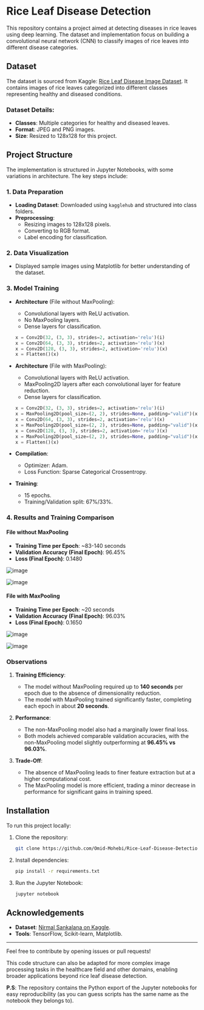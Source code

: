 # Rice Leaf Disease Detection

This repository contains a project aimed at detecting diseases in rice leaves using deep learning. The dataset and implementation focus on building a convolutional neural network (CNN) to classify images of rice leaves into different disease categories.

## Dataset

The dataset is sourced from Kaggle: [Rice Leaf Disease Image Dataset](https://www.kaggle.com/datasets/nirmalsankalana/rice-leaf-disease-image). It contains images of rice leaves categorized into different classes representing healthy and diseased conditions.

### Dataset Details:

- **Classes**: Multiple categories for healthy and diseased leaves.
- **Format**: JPEG and PNG images.
- **Size**: Resized to 128x128 for this project.

## Project Structure

The implementation is structured in Jupyter Notebooks, with some variations in architecture. The key steps include:

### 1. Data Preparation

- **Loading Dataset**: Downloaded using `kagglehub` and structured into class folders.
- **Preprocessing**:
  - Resizing images to 128x128 pixels.
  - Converting to RGB format.
  - Label encoding for classification.

### 2. Data Visualization

- Displayed sample images using Matplotlib for better understanding of the dataset.

### 3. Model Training

- **Architecture** (File without MaxPooling):
  - Convolutional layers with ReLU activation.
  - No MaxPooling layers.
  - Dense layers for classification.

  ```python
  x = Conv2D(32, (3, 3), strides=2, activation='relu')(i)
  x = Conv2D(64, (3, 3), strides=2, activation='relu')(x)
  x = Conv2D(128, (3, 3), strides=2, activation='relu')(x)
  x = Flatten()(x)
  ```
  
- **Architecture** (File with MaxPooling):
  - Convolutional layers with ReLU activation.
  - MaxPooling2D layers after each convolutional layer for feature reduction.
  - Dense layers for classification.

  ```python
  x = Conv2D(32, (3, 3), strides=2, activation='relu')(i)
  x = MaxPooling2D(pool_size=(2, 2), strides=None, padding="valid")(x)
  x = Conv2D(64, (3, 3), strides=2, activation='relu')(x)
  x = MaxPooling2D(pool_size=(2, 2), strides=None, padding="valid")(x)
  x = Conv2D(128, (3, 3), strides=2, activation='relu')(x)
  x = MaxPooling2D(pool_size=(2, 2), strides=None, padding="valid")(x)
  x = Flatten()(x)
  ```

- **Compilation**:
  - Optimizer: Adam.
  - Loss Function: Sparse Categorical Crossentropy.
- **Training**:
  - 15 epochs.
  - Training/Validation split: 67%/33%.

### 4. Results and Training Comparison

#### File without MaxPooling
- **Training Time per Epoch**: ~83-140 seconds
- **Validation Accuracy (Final Epoch)**: 96.45%
- **Loss (Final Epoch)**: 0.1480

![image](https://github.com/user-attachments/assets/dfe0b437-40f7-433a-a3f9-e47cc707ddac)

![image](https://github.com/user-attachments/assets/3b6aa0f3-77f0-4f94-813c-b2cdc9098ebc)
  
#### File with MaxPooling
- **Training Time per Epoch**: ~20 seconds
- **Validation Accuracy (Final Epoch)**: 96.03%
- **Loss (Final Epoch)**: 0.1650

![image](https://github.com/user-attachments/assets/e949fbc2-ce8f-43ec-8d7e-6290c82e5cd6)

![image](https://github.com/user-attachments/assets/8bfadc52-93db-4447-b7d4-06c6cdae9706)

### Observations
1. **Training Efficiency**:
   - The model without MaxPooling required up to **140 seconds** per epoch due to the absence of dimensionality reduction.
   - The model with MaxPooling trained significantly faster, completing each epoch in about **20 seconds**.

2. **Performance**:
   - The non-MaxPooling model also had a marginally lower final loss.
   - Both models achieved comparable validation accuracies, with the non-MaxPooling model slightly outperforming at **96.45% vs 96.03%**.

3. **Trade-Off**:
   - The absence of MaxPooling leads to finer feature extraction but at a higher computational cost.
   - The MaxPooling model is more efficient, trading a minor decrease in performance for significant gains in training speed.

## Installation

To run this project locally:

1. Clone the repository:
   ```bash
   git clone https://github.com/Omid-Mohebi/Rice-Leaf-Disease-Detection.git
   ```
2. Install dependencies:
   ```bash
   pip install -r requirements.txt
   ```
3. Run the Jupyter Notebook:
   ```bash
   jupyter notebook
   ```

## Acknowledgements

- **Dataset**: [Nirmal Sankalana on Kaggle](https://www.kaggle.com/nirmalsankalana).
- **Tools**: TensorFlow, Scikit-learn, Matplotlib.

---

Feel free to contribute by opening issues or pull requests!

This code structure can also be adapted for more complex image processing tasks in the healthcare field and other domains, enabling broader applications beyond rice leaf disease detection.

**P.S**: The repository contains the Python export of the Jupyter notebooks for easy reproducibility (as you can guess scripts has the same name as the notebook they belongs to).

